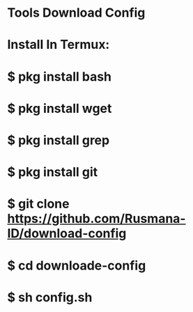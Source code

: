 
# Tools Download Config
# Install In Termux:
# $ pkg install bash
# $ pkg install wget
# $ pkg install grep
# $ pkg install git
# $ git clone https://github.com/Rusmana-ID/download-config
# $ cd downloade-config
# $ sh config.sh


